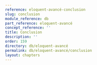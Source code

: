 ```yaml
---
reference: eloquent-avancé-conclusion
slug: conclusion
module_reference: db
part_reference: eloquent-avancé
concept_reference: ''
title: Conclusion
description: ''
order: 159
directory: db/eloquent-avancé
permalink: db/eloquent-avancé/conclusion
layout: chapters
---
```

